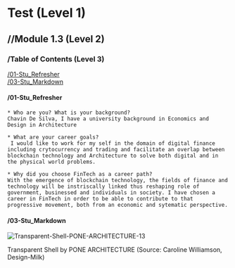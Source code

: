 # Test (Level 1)

## //Module 1.3 (Level 2)

### /Table of Contents (Level 3)
[/01-Stu_Refresher](01-Stu_Refresher) <br />
[/03-Stu_Markdown](03-Stu_Markdown) <br />

#### /01-Stu_Refresher

    * Who are you? What is your background?
    Chavin De Silva, I have a university background in Economics and Design in Architecture

    * What are your career goals?
     I would like to work for my self in the domain of digital finance including crytocurrency and trading and facilitate an overlap between blockchain technology and Architecture to solve both digital and in the physical world problems. 

    * Why did you choose FinTech as a career path?
    With the emergence of blockchain technology, the fields of finance and technology will be instriscally linked thus reshaping role of government, businessed and individuals in society. I have chosen a career in FinTech in order to be able to contribute to that progressive movement, both from an economic and sytematic perspective. 
    
 #### /03-Stu_Markdown 
 
 ![Transparent-Shell-PONE-ARCHITECTURE-13](https://user-images.githubusercontent.com/117098721/226117774-c36bdf49-caa9-4649-8a6c-6eb00bb40203.jpg)

 Transparent Shell by PONE ARCHITECTURE (Source: Caroline Williamson, Design-Milk)
